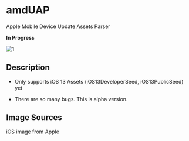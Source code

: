 # amdUAP

Apple Mobile Device Update Assets Parser

**In Progress**

![1](https://live.staticflickr.com/65535/49089108957_986ff06c78_o.png)

## Description

- Only supports iOS 13 Assets (iOS13DeveloperSeed, iOS13PublicSeed) yet

- There are so many bugs. This is alpha version.

## Image Sources

iOS image from Apple
